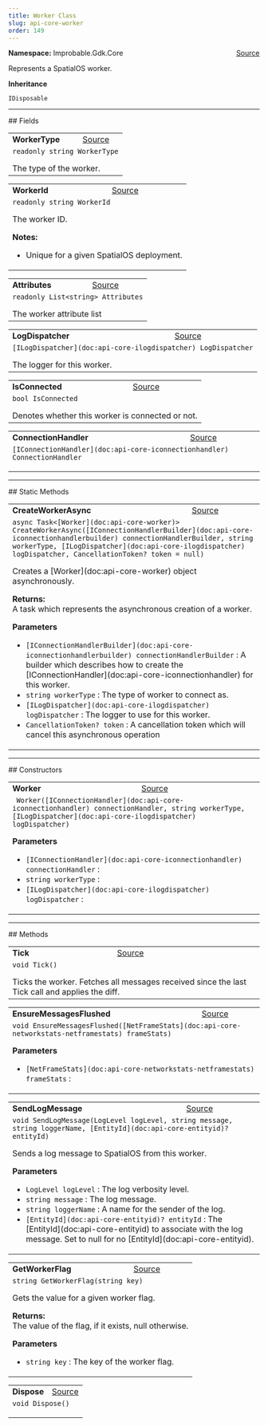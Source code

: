 ```yaml
---
title: Worker Class
slug: api-core-worker
order: 149
---
```


<p><b>Namespace:</b> Improbable.Gdk.Core<span style="float: right"><a href="https://www.github.com/spatialos/gdk-for-unity/blob/0.3.3/workers/unity/Packages/io.improbable.gdk.core/Worker/Worker.cs/#L13">Source</a></span></p>

</p>


<p>Represents a SpatialOS worker. </p>



</p>
<p><b>Inheritance</b></p>

<code>IDisposable</code>






</p>
<hr style="width:100%; border-top-color:#d8d8d8" />
## Fields


</p>


<table class="io-api-doc">    <tr>        <td class="io-api-doc-name"><a id="workertype"></a><b>WorkerType</b></td>        <td class="io-api-doc-source"><a href="https://www.github.com/spatialos/gdk-for-unity/blob/0.3.3/workers/unity/Packages/io.improbable.gdk.core/Worker/Worker.cs/#L18">Source</a></td>    </tr>    <tr>        <td class="io-api-doc-content" colspan="2"><code>readonly string WorkerType</code></p>The type of the worker. </td>    </tr></table>
<table class="io-api-doc">    <tr>        <td class="io-api-doc-name"><a id="workerid"></a><b>WorkerId</b></td>        <td class="io-api-doc-source"><a href="https://www.github.com/spatialos/gdk-for-unity/blob/0.3.3/workers/unity/Packages/io.improbable.gdk.core/Worker/Worker.cs/#L26">Source</a></td>    </tr>    <tr>        <td class="io-api-doc-content" colspan="2"><code>readonly string WorkerId</code></p>The worker ID. </p><b>Notes:</b><ul><li>Unique for a given SpatialOS deployment. </li></ul></td>    </tr></table>
<table class="io-api-doc">    <tr>        <td class="io-api-doc-name"><a id="attributes"></a><b>Attributes</b></td>        <td class="io-api-doc-source"><a href="https://www.github.com/spatialos/gdk-for-unity/blob/0.3.3/workers/unity/Packages/io.improbable.gdk.core/Worker/Worker.cs/#L31">Source</a></td>    </tr>    <tr>        <td class="io-api-doc-content" colspan="2"><code>readonly List&lt;string&gt; Attributes</code></p>The worker attribute list </td>    </tr></table>
<table class="io-api-doc">    <tr>        <td class="io-api-doc-name"><a id="logdispatcher"></a><b>LogDispatcher</b></td>        <td class="io-api-doc-source"><a href="https://www.github.com/spatialos/gdk-for-unity/blob/0.3.3/workers/unity/Packages/io.improbable.gdk.core/Worker/Worker.cs/#L36">Source</a></td>    </tr>    <tr>        <td class="io-api-doc-content" colspan="2"><code>[ILogDispatcher](doc:api-core-ilogdispatcher) LogDispatcher</code></p>The logger for this worker. </td>    </tr></table>
<table class="io-api-doc">    <tr>        <td class="io-api-doc-name"><a id="isconnected"></a><b>IsConnected</b></td>        <td class="io-api-doc-source"><a href="https://www.github.com/spatialos/gdk-for-unity/blob/0.3.3/workers/unity/Packages/io.improbable.gdk.core/Worker/Worker.cs/#L41">Source</a></td>    </tr>    <tr>        <td class="io-api-doc-content" colspan="2"><code>bool IsConnected</code></p>Denotes whether this worker is connected or not. </td>    </tr></table>
<table class="io-api-doc">    <tr>        <td class="io-api-doc-name"><a id="connectionhandler"></a><b>ConnectionHandler</b></td>        <td class="io-api-doc-source"><a href="https://www.github.com/spatialos/gdk-for-unity/blob/0.3.3/workers/unity/Packages/io.improbable.gdk.core/Worker/Worker.cs/#L43">Source</a></td>    </tr>    <tr>        <td class="io-api-doc-content" colspan="2"><code>[IConnectionHandler](doc:api-core-iconnectionhandler) ConnectionHandler</code></p></td>    </tr></table>





</p>
<hr style="width:100%; border-top-color:#d8d8d8" />
## Static Methods


</p>


<table class="io-api-doc">    <tr>        <td class="io-api-doc-name"><a id="createworkerasync-iconnectionhandlerbuilder-string-ilogdispatcher-cancellationtoken"></a><b>CreateWorkerAsync</b></td>        <td class="io-api-doc-source"><a href="https://www.github.com/spatialos/gdk-for-unity/blob/0.3.3/workers/unity/Packages/io.improbable.gdk.core/Worker/Worker.cs/#L76">Source</a></td>    </tr>    <tr>        <td class="io-api-doc-content" colspan="2"><code>async Task&lt;[Worker](doc:api-core-worker)&gt; CreateWorkerAsync([IConnectionHandlerBuilder](doc:api-core-iconnectionhandlerbuilder) connectionHandlerBuilder, string workerType, [ILogDispatcher](doc:api-core-ilogdispatcher) logDispatcher, CancellationToken? token = null)</code></p>Creates a [Worker](doc:api-core-worker) object asynchronously. </p><b>Returns:</b></br>A task which represents the asynchronous creation of a worker.</p><b>Parameters</b><ul><li><code>[IConnectionHandlerBuilder](doc:api-core-iconnectionhandlerbuilder) connectionHandlerBuilder</code> : A builder which describes how to create the [IConnectionHandler](doc:api-core-iconnectionhandler) for this worker. </li><li><code>string workerType</code> : The type of worker to connect as.</li><li><code>[ILogDispatcher](doc:api-core-ilogdispatcher) logDispatcher</code> : The logger to use for this worker.</li><li><code>CancellationToken? token</code> : A cancellation token which will cancel this asynchronous operation</li></ul></td>    </tr></table>



</p>
<hr style="width:100%; border-top-color:#d8d8d8" />
## Constructors


</p>


<table class="io-api-doc">    <tr>        <td class="io-api-doc-name"><a id="worker-iconnectionhandler-string-ilogdispatcher"></a><b>Worker</b></td>        <td class="io-api-doc-source"><a href="https://www.github.com/spatialos/gdk-for-unity/blob/0.3.3/workers/unity/Packages/io.improbable.gdk.core/Worker/Worker.cs/#L51">Source</a></td>    </tr>    <tr>        <td class="io-api-doc-content" colspan="2"><code> Worker([IConnectionHandler](doc:api-core-iconnectionhandler) connectionHandler, string workerType, [ILogDispatcher](doc:api-core-ilogdispatcher) logDispatcher)</code></p></p><b>Parameters</b><ul><li><code>[IConnectionHandler](doc:api-core-iconnectionhandler) connectionHandler</code> : </li><li><code>string workerType</code> : </li><li><code>[ILogDispatcher](doc:api-core-ilogdispatcher) logDispatcher</code> : </li></ul></td>    </tr></table>



</p>
<hr style="width:100%; border-top-color:#d8d8d8" />
## Methods


</p>


<table class="io-api-doc">    <tr>        <td class="io-api-doc-name"><a id="tick"></a><b>Tick</b></td>        <td class="io-api-doc-source"><a href="https://www.github.com/spatialos/gdk-for-unity/blob/0.3.3/workers/unity/Packages/io.improbable.gdk.core/Worker/Worker.cs/#L87">Source</a></td>    </tr>    <tr>        <td class="io-api-doc-content" colspan="2"><code>void Tick()</code></p>Ticks the worker. Fetches all messages received since the last Tick call and applies the diff. </td>    </tr></table>
<table class="io-api-doc">    <tr>        <td class="io-api-doc-name"><a id="ensuremessagesflushed-netframestats"></a><b>EnsureMessagesFlushed</b></td>        <td class="io-api-doc-source"><a href="https://www.github.com/spatialos/gdk-for-unity/blob/0.3.3/workers/unity/Packages/io.improbable.gdk.core/Worker/Worker.cs/#L93">Source</a></td>    </tr>    <tr>        <td class="io-api-doc-content" colspan="2"><code>void EnsureMessagesFlushed([NetFrameStats](doc:api-core-networkstats-netframestats) frameStats)</code></p></p><b>Parameters</b><ul><li><code>[NetFrameStats](doc:api-core-networkstats-netframestats) frameStats</code> : </li></ul></td>    </tr></table>
<table class="io-api-doc">    <tr>        <td class="io-api-doc-name"><a id="sendlogmessage-loglevel-string-string-entityid"></a><b>SendLogMessage</b></td>        <td class="io-api-doc-source"><a href="https://www.github.com/spatialos/gdk-for-unity/blob/0.3.3/workers/unity/Packages/io.improbable.gdk.core/Worker/Worker.cs/#L110">Source</a></td>    </tr>    <tr>        <td class="io-api-doc-content" colspan="2"><code>void SendLogMessage(LogLevel logLevel, string message, string loggerName, [EntityId](doc:api-core-entityid)? entityId)</code></p>Sends a log message to SpatialOS from this worker. </p><b>Parameters</b><ul><li><code>LogLevel logLevel</code> : The log verbosity level.</li><li><code>string message</code> : The log message.</li><li><code>string loggerName</code> : A name for the sender of the log.</li><li><code>[EntityId](doc:api-core-entityid)? entityId</code> : The [EntityId](doc:api-core-entityid) to associate with the log message. Set to null for no [EntityId](doc:api-core-entityid). </li></ul></td>    </tr></table>
<table class="io-api-doc">    <tr>        <td class="io-api-doc-name"><a id="getworkerflag-string"></a><b>GetWorkerFlag</b></td>        <td class="io-api-doc-source"><a href="https://www.github.com/spatialos/gdk-for-unity/blob/0.3.3/workers/unity/Packages/io.improbable.gdk.core/Worker/Worker.cs/#L120">Source</a></td>    </tr>    <tr>        <td class="io-api-doc-content" colspan="2"><code>string GetWorkerFlag(string key)</code></p>Gets the value for a given worker flag. </p><b>Returns:</b></br>The value of the flag, if it exists, null otherwise.</p><b>Parameters</b><ul><li><code>string key</code> : The key of the worker flag.</li></ul></td>    </tr></table>
<table class="io-api-doc">    <tr>        <td class="io-api-doc-name"><a id="dispose"></a><b>Dispose</b></td>        <td class="io-api-doc-source"><a href="https://www.github.com/spatialos/gdk-for-unity/blob/0.3.3/workers/unity/Packages/io.improbable.gdk.core/Worker/Worker.cs/#L125">Source</a></td>    </tr>    <tr>        <td class="io-api-doc-content" colspan="2"><code>void Dispose()</code></p></td>    </tr></table>



